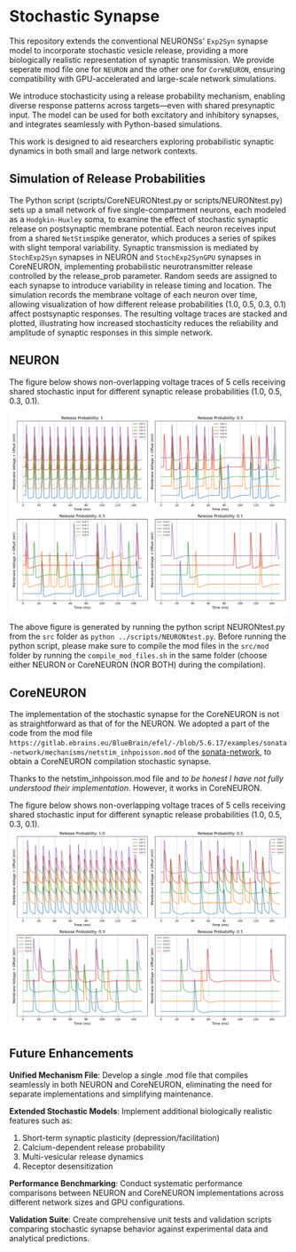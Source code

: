# Stochastic Synapse

This repository extends the conventional  NEURONSs' `Exp2Syn` synapse model to incorporate stochastic vesicle release, providing a more biologically realistic representation of synaptic transmission. We provide seperate mod file one for  `NEURON` and the other one for `CoreNEURON`, ensuring compatibility with GPU-accelerated and large-scale network simulations.

We introduce stochasticity using a release probability mechanism, enabling diverse response patterns across targets—even with shared presynaptic input. The model can be used for both excitatory and inhibitory synapses, and integrates seamlessly with Python-based simulations.

This work is designed to aid researchers exploring probabilistic synaptic dynamics in both small and large network contexts.


## Simulation of Release Probabilities

The Python script (scripts/CoreNEURONtest.py or scripts/NEURONtest.py) sets up a small network of five single-compartment neurons, each modeled as a `Hodgkin-Huxley` soma, to examine the effect of stochastic synaptic release on postsynaptic membrane potential. Each neuron receives input from a shared `NetStim`spike generator, which produces a series of spikes with slight temporal variability. Synaptic transmission is mediated by `StochExp2Syn` synapses in NEURON and `StochExp2SynGPU` synapses in CoreNEURON, implementing probabilistic neurotransmitter release controlled by the release_prob parameter. Random seeds are assigned to each synapse to introduce variability in release timing and location. The simulation records the membrane voltage of each neuron over time, allowing visualization of how different release probabilities (1.0, 0.5, 0.3, 0.1) affect postsynaptic responses. The resulting voltage traces are stacked and plotted, illustrating how increased stochasticity reduces the reliability and amplitude of synaptic responses in this simple network.  

## NEURON

The figure below shows non-overlapping voltage traces of 5 cells receiving shared stochastic input for different synaptic release probabilities (1.0, 0.5, 0.3, 0.1). 

![Release Probability Traces](figs/NEURONtest.png)

The above figure is generated by running the python script NEURONtest.py from the `src` folder as
`python ../scripts/NEURONtest.py`. Before running the python script, please make sure to compile the mod files in the `src/mod` folder by running the `compile_mod_files.sh` in the same folder (choose either NEURON or CoreNEURON (NOR BOTH) during the compilation). 
 
## CoreNEURON

The implementation of the stochastic synapse for the CoreNEURON is not as straightforward as that of for the NEURON. We adopted a part of the code from the mod file `https://gitlab.ebrains.eu/BlueBrain/efel/-/blob/5.6.17/examples/sonata-network/mechanisms/netstim_inhpoisson.mod` of the [sonata-network](https://gitlab.ebrains.eu/BlueBrain/efel/-/tree/5.6.17/examples/sonata-network), to obtain a CoreNEURON compilation stochastic synapse. 

Thanks to the netstim_inhpoisson.mod file and *to be honest I have not fully understood their implementation*. However, it works in CoreNEURON.

The figure below shows non-overlapping voltage traces of 5 cells receiving shared stochastic input for different synaptic release probabilities (1.0, 0.5, 0.3, 0.1).
![Release Probability Traces](figs/CoreNEURONtest.png)  

 

## Future Enhancements 

**Unified Mechanism File**: Develop a single .mod file that compiles seamlessly in both NEURON and CoreNEURON, eliminating the need for separate implementations and simplifying maintenance.

**Extended Stochastic Models**: Implement additional biologically realistic features such as:

1. Short-term synaptic plasticity (depression/facilitation)
2. Calcium-dependent release probability
3. Multi-vesicular release dynamics
4. Receptor desensitization


**Performance Benchmarking**: Conduct systematic performance comparisons between NEURON and CoreNEURON implementations across different network sizes and GPU configurations.

**Validation Suite**: Create comprehensive unit tests and validation scripts comparing stochastic synapse behavior against experimental data and analytical predictions. 
